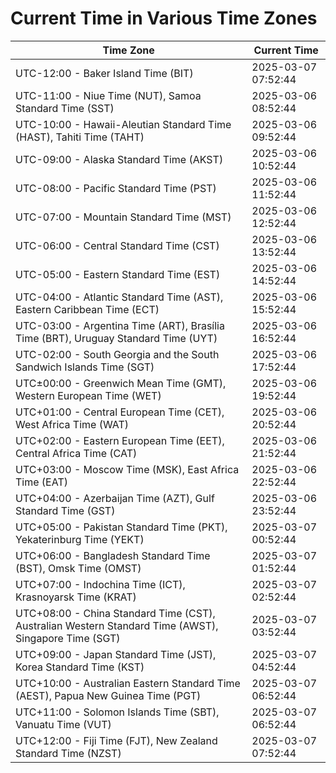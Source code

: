 # Current Time in Various Time Zones

| Time Zone | Current Time |
|-----------|--------------|
| UTC-12:00 - Baker Island Time (BIT) | 2025-03-07 07:52:44 |
| UTC-11:00 - Niue Time (NUT), Samoa Standard Time (SST) | 2025-03-06 08:52:44 |
| UTC-10:00 - Hawaii-Aleutian Standard Time (HAST), Tahiti Time (TAHT) | 2025-03-06 09:52:44 |
| UTC-09:00 - Alaska Standard Time (AKST) | 2025-03-06 10:52:44 |
| UTC-08:00 - Pacific Standard Time (PST) | 2025-03-06 11:52:44 |
| UTC-07:00 - Mountain Standard Time (MST) | 2025-03-06 12:52:44 |
| UTC-06:00 - Central Standard Time (CST) | 2025-03-06 13:52:44 |
| UTC-05:00 - Eastern Standard Time (EST) | 2025-03-06 14:52:44 |
| UTC-04:00 - Atlantic Standard Time (AST), Eastern Caribbean Time (ECT) | 2025-03-06 15:52:44 |
| UTC-03:00 - Argentina Time (ART), Brasília Time (BRT), Uruguay Standard Time (UYT) | 2025-03-06 16:52:44 |
| UTC-02:00 - South Georgia and the South Sandwich Islands Time (SGT) | 2025-03-06 17:52:44 |
| UTC±00:00 - Greenwich Mean Time (GMT), Western European Time (WET) | 2025-03-06 19:52:44 |
| UTC+01:00 - Central European Time (CET), West Africa Time (WAT) | 2025-03-06 20:52:44 |
| UTC+02:00 - Eastern European Time (EET), Central Africa Time (CAT) | 2025-03-06 21:52:44 |
| UTC+03:00 - Moscow Time (MSK), East Africa Time (EAT) | 2025-03-06 22:52:44 |
| UTC+04:00 - Azerbaijan Time (AZT), Gulf Standard Time (GST) | 2025-03-06 23:52:44 |
| UTC+05:00 - Pakistan Standard Time (PKT), Yekaterinburg Time (YEKT) | 2025-03-07 00:52:44 |
| UTC+06:00 - Bangladesh Standard Time (BST), Omsk Time (OMST) | 2025-03-07 01:52:44 |
| UTC+07:00 - Indochina Time (ICT), Krasnoyarsk Time (KRAT) | 2025-03-07 02:52:44 |
| UTC+08:00 - China Standard Time (CST), Australian Western Standard Time (AWST), Singapore Time (SGT) | 2025-03-07 03:52:44 |
| UTC+09:00 - Japan Standard Time (JST), Korea Standard Time (KST) | 2025-03-07 04:52:44 |
| UTC+10:00 - Australian Eastern Standard Time (AEST), Papua New Guinea Time (PGT) | 2025-03-07 06:52:44 |
| UTC+11:00 - Solomon Islands Time (SBT), Vanuatu Time (VUT) | 2025-03-07 06:52:44 |
| UTC+12:00 - Fiji Time (FJT), New Zealand Standard Time (NZST) | 2025-03-07 07:52:44 |
